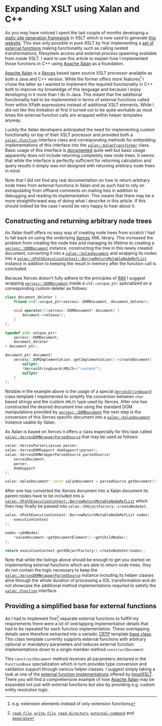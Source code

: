 # Expanding XSLT using Xalan and C++

As you may have noticed I spent the last couple of months developing a [static site generation framework] in XSLT which is now used to generate [this website]. This was only possible in pure XSLT by first implementing a [set of external functions] making functionality such as calling nested transformations, filesystem access and external process spawning available from inside XSLT. I want to use this article to explain how I implemented those functions in C++ using [Apache Xalan] as a foundation.

[Apache Xalan] is a [Xerces] based open source XSLT processor available as both a Java and C++ version. While the former offers more features[^1] I chose the latter as I wanted to implement the required functionality in C++ both to improve my knowledge of this language and because I enjoy developing in it more than I do in Java. This meant that the additional functionality had to be implemented in terms of external functions called from within XPath expressions instead of additional XSLT elements. While I did not like this limitation at first it turned out to be quite workable as most times the external function calls are wrapped within helper templates anyway.

Luckily the Xalan developers anticipated the need for implementing custom functionality on top of their XSLT processor and provided both a [`xalan::Function`] interface class and corresponding methods for embedding implementations of this interface into the [`xalan::XalanTransformer`] class. Basic usage of this interface is [documented] quite well but basic usage apparently does not include returning completely new node trees. It seems that while the interface is perfectly sufficient for returning calculation and query results it simply was not designed with returning arbitrary node trees in mind.

Note that I did not find any real documentation on how to return arbitrary node trees from external functions in Xalan and as such had to rely on extrapolating from offhand comments on mailing lists in addition to debugging and reading its implementation. This means that there may be a more straightforward way of doing what I describe in this article. If this should indeed be the case I would be very happy to hear about it.

## Constructing and returning arbitrary node trees

As Xalan itself offers no easy way of creating node trees from scratch I had to fall back on using the underlying [Xerces] XML library. This increased the problem from creating the node tree and managing its lifetime to creating a [`xercesc::DOMDocument`] instance, constructing the tree in this newly created document, converting it into a [`xalan::XalanDocument`] and wrapping its nodes into a [`xalan::XPathExecutionContext::BorrowReturnMutableNodeRefList`] instance in addition to keeping the result in memory after the function call is concluded.

Because Xerces doesn't fully adhere to the principles of [RAII] I suggest wrapping [`xercesc::DOMDocument`] inside a `std::unique_ptr` specialized on a corresponding custom deleter as follows:

```cpp
class document_deleter {
	friend std::unique_ptr<xercesc::DOMDocument, document_deleter>;

	void operator()(xercesc::DOMDocument* document) {
		document->release();
	}
};

typedef std::unique_ptr<
	xercesc::DOMDocument,
	document_deleter
> document_ptr;

document_ptr document(
	xercesc::DOMImplementation::getImplementation()->createDocument(
		nullptr,
		*XercesStringGuard<XMLCh>("content"),
		nullptr
	)
);
```

Notable in the example above is the usage of a special [`XercesStringGuard`] class template I implemented to simplify the conversion between `char` based strings and the custom `XMLCh` type used by Xerces. After one has constructed the desired document tree using the standard DOM manipulations provided by [`xercesc::DOMDocument`] the next step is the conversion of this Xerces specific document into a [`xalan::XalanDocument`] instance usable by Xalan.

As Xalan is based on Xerces it offers a class especially for this task called [`xalan::XercesDOMWrapperParsedSource`] that may be used as follows:

```cpp
xalan::XercesParserLiaison parser;
xalan::XercesDOMSupport domSupport(parser);
xalan::XercesDOMWrapperParsedSource parsedSource(
	xercesDocument,
	parser,
	domSupport
);

xalan::XalanDocument* const xalanDocument = parsedSource.getDocument();
```

After one has converted the Xerces document into a Xalan document its parent nodes have to be included into a [`xalan::XPathExecutionContext::BorrowReturnMutableNodeRefList`] which then may finally be passed into `xalan::XObjectFactory::createNodeSet`.

```cpp
xalan::XPathExecutionContext::BorrowReturnMutableNodeRefList nodes(
	executionContext
);

nodes->addNodes(
	*xalanDocument->getDocumentElement()->getChildNodes()
);

return executionContext.getXObjectFactory().createNodeSet(nodes);
```

Note that while the listings above should be enough to get you started on implementing external functions which are able to return node trees, they do not contain the logic necessary to keep the [`xalan::XercesDOMWrapperParsedSource`] instance including its helper classes alive through the whole duration of processing a XSL transformation and do not showcase the additional method implementations required to satisfy the [`xalan::Function`] interface.

## Providing a simplified base for external functions

As I had to implement five[^2] separate external functions to fullfill my requirements there were a lot of overlapping implementation details that had to be repeated for each function implementation. These overlapping details were therefore extracted into a variadic [CRTP] template [base class]. This class template currently supports external functions with arbitrary optional or mandatory parameters and reduces external function implementations down to a single member method `constructDocument`.

This `constructDocument` method receives all parameters declared in the `FunctionBase` specialization which in turn provides type conversion and validation support through various helper classes. I suggest simply taking a look at one of the [external function implementations] offered by [InputXSLT]. There you will find a comprehensive example of how [Apache Xalan] may be expanded not just with external functions but also by providing e.g. custom entity resolution logic.

[^1]: e.g. extension elements instead of only extension functions
[^2]: [`read-file`], [`write-file`], [`read-directory`], [`external-command`] and [`generate`]

[static site generation framework]: https://tree.kummerlaender.eu/projects/xslt/static_xslt/
[this website]: https://tree.kummerlaender.eu/projects/xslt/blog/
[set of external functions]: https://tree.kummerlaender.eu/projects/xslt/input_xslt/
[Apache Xalan]: http://xalan.apache.org/xalan-c/index.html
[Xerces]: http://xerces.apache.org/xerces-c/index.html
[`xalan::Function`]: https://xalan.apache.org/xalan-c/apiDocs/classFunction.html
[`xalan::XalanTransformer`]: https://xalan.apache.org/xalan-c/apiDocs/classXalanTransformer.html
[documented]: http://xalan.apache.org/xalan-c/extensions.html
[RAII]: http://en.wikipedia.org/wiki/Resource_Acquisition_Is_Initialization
[CRTP]: http://en.wikipedia.org/wiki/Curiously_recurring_template_pattern
[`XercesStringGuard`]: https://github.com/KnairdA/InputXSLT/blob/master/src/support/xerces_string_guard.h
[`xercesc::DOMDocument`]: https://xerces.apache.org/xerces-c/apiDocs-3/classDOMDocument.html
[`xalan::XalanDocument`]: https://xalan.apache.org/xalan-c/apiDocs/classXalanDocument.html
[`xalan::XercesDOMWrapperParsedSource`]: https://xalan.apache.org/xalan-c/apiDocs/classXercesDOMWrapperParsedSource.html
[`xalan::XPathExecutionContext::BorrowReturnMutableNodeRefList`]: https://xalan.apache.org/xalan-c/apiDocs/classXPathExecutionContext_1_1GetCachedNodeList.html
[`read-file`]: https://github.com/KnairdA/InputXSLT/blob/master/src/function/read_file.h
[`write-file`]: https://github.com/KnairdA/InputXSLT/blob/master/src/function/write_file.h
[`read-directory`]: https://github.com/KnairdA/InputXSLT/blob/master/src/function/read_directory.h
[`external-command`]: https://github.com/KnairdA/InputXSLT/blob/master/src/function/external_command.h
[`generate`]: https://github.com/KnairdA/InputXSLT/blob/master/src/function/generate.h
[base class]: https://github.com/KnairdA/InputXSLT/blob/master/src/function/base.h
[InputXSLT]: https://tree.kummerlaender.eu/projects/xslt/input_xslt/
[external function implementations]: https://github.com/KnairdA/InputXSLT/tree/master/src/function
